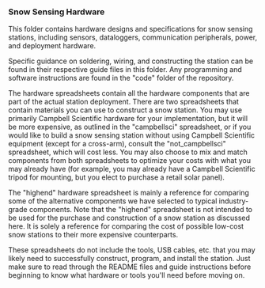 ### Snow Sensing Hardware

This folder contains hardware designs and specifications for snow sensing stations, including sensors, dataloggers, communication peripherals, power, and deployment hardware.

Specific guidance on soldering, wiring, and constructing the station can be found in their respective guide files in this folder. Any programming and software instructions are found in the "code" folder of the repository.

The hardware spreadsheets contain all the hardware components that are part of the actual station deployment. There are two spreadsheets that contain materials you can use to construct a snow station. You may use primarily Campbell Scientific hardware for your implementation, but it will be more expensive, as outlined in the "campbellsci" spreadsheet, or if you would like to build a snow sensing station without using Campbell Scientific equipment (except for a cross-arm), consult the "not_campbellsci" spreadsheet, which will cost less. You may also choose to mix and match components from both spreadsheets to optimize your costs with what you may already have (for example, you may already have a Campbell Scientific tripod for mounting, but you elect to purchase a retail solar panel).

The "highend" hardware spreadsheet is mainly a reference for comparing some of the alternative components we have selected to typical industry-grade components. Note that the "highend" spreadsheet is not intended to be used for the purchase and construction of a snow station as discussed here. It is solely a reference for comparing the cost of possible low-cost snow stations to their more expensive counterparts.

These spreadsheets do not include the tools, USB cables, etc. that you may likely need to successfully construct, program, and install the station. Just make sure to read through the README files and guide instructions before beginning to know what hardware or tools you'll need before moving on.
